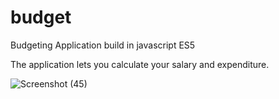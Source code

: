 # budget

Budgeting Application build in javascript ES5

The application lets you calculate your salary and expenditure.




![Screenshot (45)](https://user-images.githubusercontent.com/46894876/54580411-f53e5f00-4a2d-11e9-87f4-1daa9e5e985c.png)




















